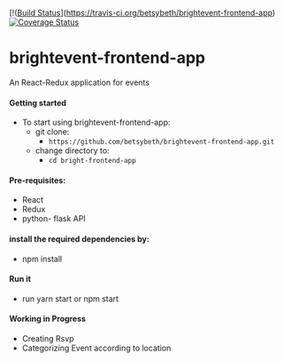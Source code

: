 [!([Build Status](https://travis-ci.org/betsybeth/brightevent-frontend-app.svg?branch=develop)](https://travis-ci.org/betsybeth/brightevent-frontend-app)
[![Coverage Status](https://coveralls.io/repos/github/betsybeth/brightevent-frontend-app/badge.svg?branch=develop)](https://coveralls.io/github/betsybeth/brightevent-frontend-app?branch=develop)
# brightevent-frontend-app
An React-Redux  application for events


#### Getting started
* To start using brightevent-frontend-app:
  * git clone:
    * `https://github.com/betsybeth/brightevent-frontend-app.git`
  * change directory to:
    * `cd bright-frontend-app`

#### Pre-requisites:
* React
* Redux
* python- flask API

#### install the required dependencies by:

* npm install

#### Run it
* run yarn start or npm start

#### Working in Progress
* Creating Rsvp
* Categorizing Event according to location

